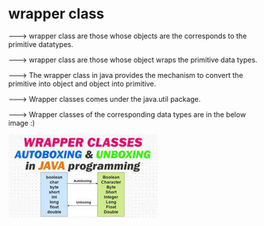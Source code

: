 # wrapper class

---> wrapper class are those whose objects are the corresponds to the primitive datatypes.

---> wrapper class are those whose object wraps the primitive data types.

---> The wrapper class in java provides the mechanism to convert the primitive into object and object into primitive.

---> Wrapper classes comes under the java.util package.

---> Wrapper classes of the corresponding data types are in the below image :)

![CHEESE!](wrapperclass.jpeg)
